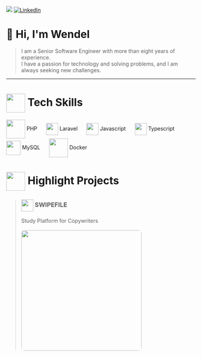![](https://komarev.com/ghpvc/?username=wnsdev&label=Profile%20views&color=0e75b6&style=flat) 
[![LinkedIn](https://img.shields.io/badge/LinkedIn-%230077B5.svg?logo=linkedin&logoColor=white)](https://linkedin.com/in/wnsdev) 
# 👋 Hi, I'm Wendel
> I am a Senior Software Engineer with more than eight years of experience.<br />
> I have a passion for technology and solving problems, and I am always seeking new challenges.
<hr />

<h1 class="heading-element"><img align=center src='https://www.svgrepo.com/show/429395/binary-circuit-cpu.svg' height=50 /> Tech Skills </h1>

<img align=center src='https://www.svgrepo.com/show/373969/php2.svg' height=50 /> PHP&nbsp;&nbsp;&nbsp;&nbsp;&nbsp;
<img align=center src='https://www.svgrepo.com/show/373472/blade.svg' height=32 /> Laravel&nbsp;&nbsp;&nbsp;&nbsp;&nbsp;
<img align=center src='https://www.svgrepo.com/show/373705/js-official.svg' height=32 /> Javascript&nbsp;&nbsp;&nbsp;&nbsp;&nbsp;
<img align=center src='https://www.svgrepo.com/show/374146/typescript-official.svg' height=32 /> Typescript&nbsp;&nbsp;&nbsp;&nbsp;&nbsp;
<img align=center src='https://www.svgrepo.com/show/373848/mysql.svg' height=38 /> MySQL&nbsp;&nbsp;&nbsp;&nbsp;&nbsp;
<img align=center src='https://www.svgrepo.com/show/373553/docker.svg' height=50 /> Docker

<h1 class="heading-element"><img align=center src='https://www.svgrepo.com/show/429383/creative-idea-ideation.svg' height=50 /> Highlight Projects </h1>


<blockquote>
<h3><img align=center src='https://swipefile.copysniper.com.br/assets/img/favicon.png' height=32 /> SWIPEFILE </h3>
Study Platform for Copywriters <br /><br />
<img align=center style="border-radius: 8px;" src='https://onkoder.com/_next/image?url=https%3A%2F%2Flh3.googleusercontent.com%2Fpw%2FAP1GczORbuMzSHflWcz8GUebao6Kj7Yh2OPYjC9skaPSiQ2vndH6VL1t6uqZ81_yg5gJ3M-r_miXQZAlRVh43MXBdlhlcQabCeEnxONmsLZEXHzAueWkq2g%3Dw4032-h2268-no&w=1920&q=75' height=320 />
</blockquote>
